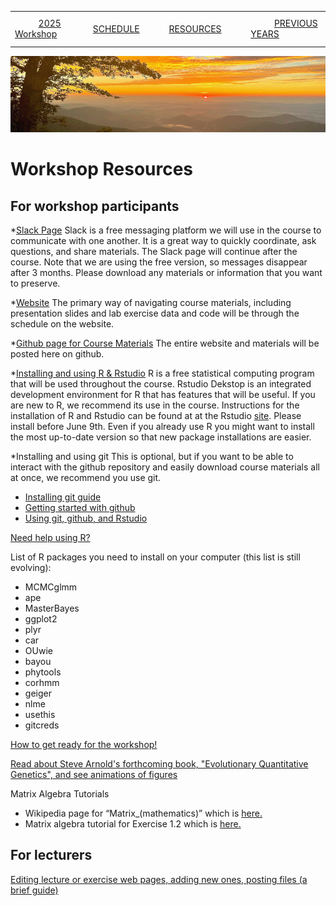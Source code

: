 
|        |        |        |    |
|--------|---------------------------------------------|--------------------|------------------------------------------|
| &nbsp;&nbsp;&nbsp;&nbsp;&nbsp;&nbsp;&nbsp;&nbsp;&nbsp; [2025 Workshop](/2025/index.html) &nbsp;&nbsp;&nbsp;&nbsp;&nbsp;&nbsp;&nbsp;&nbsp;&nbsp; | &nbsp;&nbsp;&nbsp;&nbsp;&nbsp;&nbsp;&nbsp;&nbsp;&nbsp;&nbsp;&nbsp;&nbsp; [SCHEDULE](/2025/schedule.html) &nbsp;&nbsp;&nbsp;&nbsp;&nbsp;&nbsp;&nbsp;&nbsp;&nbsp; | &nbsp;&nbsp;&nbsp;&nbsp;&nbsp;&nbsp;&nbsp;&nbsp;&nbsp;&nbsp;&nbsp;&nbsp; [RESOURCES](/2025/resources.html) &nbsp;&nbsp;&nbsp;&nbsp;&nbsp;&nbsp;&nbsp;&nbsp;&nbsp; | &nbsp;&nbsp;&nbsp;&nbsp;&nbsp;&nbsp;&nbsp;&nbsp;&nbsp; [PREVIOUS YEARS](2025/previous.html) &nbsp;&nbsp;&nbsp;&nbsp;&nbsp;&nbsp; |


<div align="left">
<img src="../media/SWVirginiaMtns.jpg" alt="[Southwest Virigina Mountains]">
</div>


# Workshop Resources #


## For workshop participants ##

*[Slack Page](https://eqgw2025mlbs.slack.com)
Slack is a free messaging platform we will use in the course to communicate with
one another. It is a great way to quickly coordinate, ask questions, and share 
materials. The Slack page will continue after the course. Note that we are using
the free version, so messages disappear after 3 months. Please download any 
materials or information that you want to preserve. 

*[Website](https://eqgw.github.io)
The primary way of navigating course materials, including presentation slides and
lab exercise data and code will be through the schedule on the website. 

*[Github page for Course Materials](https://github.com/eqgw/eqgw.github.io)
The entire website and materials will be posted here on github. 

*[Installing and using R & Rstudio](https://posit.co/download/rstudio-desktop/)
R is a free statistical computing program that will be used throughout the course. 
Rstudio Dekstop is an integrated development environment for R that has features
that will be useful. If you are new to R, we recommend its use in the course. 
Instructions for the installation of R and Rstudio can be found at at the Rstudio 
[site](https://posit.co/download/rstudio-desktop/). Please install before June 9th.  Even if you already use R you might 
want to install the most up-to-date version so that new package installations are 
easier.

*Installing and using git
This is optional, but if you want to be able to interact with the github repository
and easily download course materials all at once, we recommend you use git. 
- [Installing git guide](https://github.com/git-guides/install-git)
- [Getting started with github](https://docs.github.com/en/get-started/onboarding/getting-started-with-your-github-account)
- [Using git, github, and Rstudio](https://jennybc.github.io/2014-05-12-ubc/ubc-r/session03_git.html)

[Need help using R?](http://sites.uw.edu/fhleqg/2017/05/15/need-help-using-r/)

List of R packages you need to install on your computer (this list is still evolving):

* MCMCglmm
* ape
* MasterBayes
* ggplot2
* plyr
* car
* OUwie
* bayou
* phytools
* corhmm
* geiger
* nlme
* usethis
* gitcreds

[How to get ready for the workshop!](/2025/howtogetready.html)

[Read about Steve Arnold's forthcoming book, "Evolutionary Quantitative Genetics", and see animations of figures](https://phenotypicevolution.com/)

Matrix Algebra Tutorials

* Wikipedia page for “Matrix_(mathematics)” which is [here.](https://en.wikipedia.org/wiki/Matrix_(mathematics))
* Matrix algebra tutorial for Exercise 1.2 which is [here.](http://sites.uw.edu/fhleqg/2019/05/23/2019-exercise-1-2/)

## For lecturers ##

[Editing lecture or exercise web pages, adding new ones, posting files (a brief guide)](/2025/HowToForLecturers.html)
